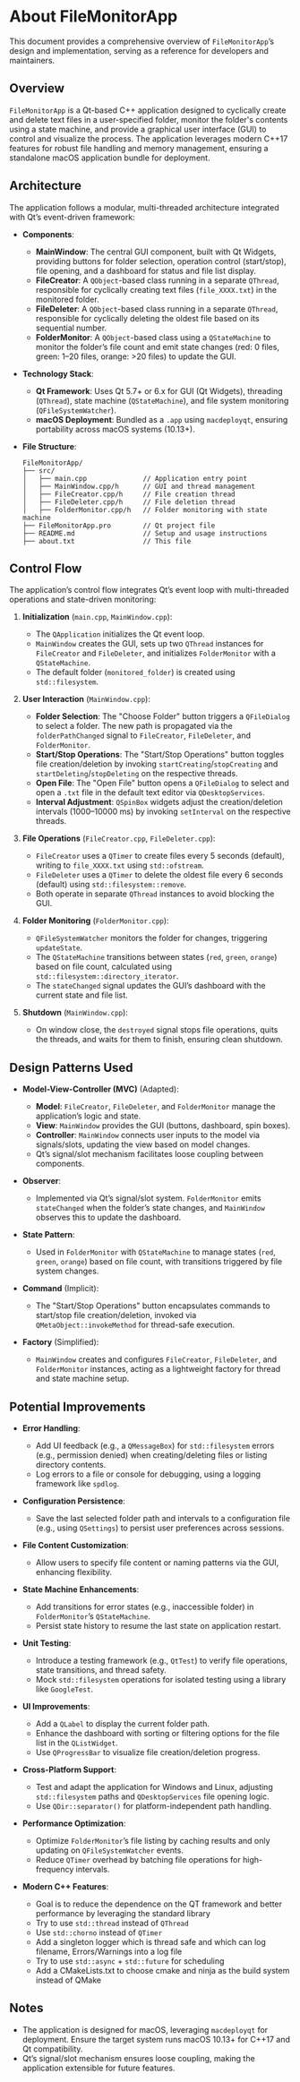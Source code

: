 # About FileMonitorApp
This document provides a comprehensive overview of `FileMonitorApp`’s design and implementation, serving as a reference for developers and maintainers.

## Overview
`FileMonitorApp` is a Qt-based C++ application designed to cyclically create and delete text files in a user-specified folder, monitor the folder's contents using a state machine, and provide a graphical user interface (GUI) to control and visualize the process. The application leverages modern C++17 features for robust file handling and memory management, ensuring a standalone macOS application bundle for deployment.

## Architecture
The application follows a modular, multi-threaded architecture integrated with Qt’s event-driven framework:

- **Components**:
  - **MainWindow**: The central GUI component, built with Qt Widgets, providing buttons for folder selection, operation control (start/stop), file opening, and a dashboard for status and file list display.
  - **FileCreator**: A `QObject`-based class running in a separate `QThread`, responsible for cyclically creating text files (`file_XXXX.txt`) in the monitored folder.
  - **FileDeleter**: A `QObject`-based class running in a separate `QThread`, responsible for cyclically deleting the oldest file based on its sequential number.
  - **FolderMonitor**: A `QObject`-based class using a `QStateMachine` to monitor the folder’s file count and emit state changes (red: 0 files, green: 1–20 files, orange: >20 files) to update the GUI.
  
- **Technology Stack**:
  - **Qt Framework**: Uses Qt 5.7+ or 6.x for GUI (Qt Widgets), threading (`QThread`), state machine (`QStateMachine`), and file system monitoring (`QFileSystemWatcher`).
  - **macOS Deployment**: Bundled as a `.app` using `macdeployqt`, ensuring portability across macOS systems (10.13+).

- **File Structure**:
  ```
  FileMonitorApp/
  ├── src/
  │   ├── main.cpp              // Application entry point
  │   ├── MainWindow.cpp/h      // GUI and thread management
  │   ├── FileCreator.cpp/h     // File creation thread
  │   ├── FileDeleter.cpp/h     // File deletion thread
  │   ├── FolderMonitor.cpp/h   // Folder monitoring with state machine
  ├── FileMonitorApp.pro        // Qt project file
  ├── README.md                 // Setup and usage instructions
  ├── about.txt                 // This file
  ```

## Control Flow
The application’s control flow integrates Qt’s event loop with multi-threaded operations and state-driven monitoring:

1. **Initialization** (`main.cpp`, `MainWindow.cpp`):
   - The `QApplication` initializes the Qt event loop.
   - `MainWindow` creates the GUI, sets up two `QThread` instances for `FileCreator` and `FileDeleter`, and initializes `FolderMonitor` with a `QStateMachine`.
   - The default folder (`monitored_folder`) is created using `std::filesystem`.

2. **User Interaction** (`MainWindow.cpp`):
   - **Folder Selection**: The "Choose Folder" button triggers a `QFileDialog` to select a folder. The new path is propagated via the `folderPathChanged` signal to `FileCreator`, `FileDeleter`, and `FolderMonitor`.
   - **Start/Stop Operations**: The "Start/Stop Operations" button toggles file creation/deletion by invoking `startCreating`/`stopCreating` and `startDeleting`/`stopDeleting` on the respective threads.
   - **Open File**: The "Open File" button opens a `QFileDialog` to select and open a `.txt` file in the default text editor via `QDesktopServices`.
   - **Interval Adjustment**: `QSpinBox` widgets adjust the creation/deletion intervals (1000–10000 ms) by invoking `setInterval` on the respective threads.

3. **File Operations** (`FileCreator.cpp`, `FileDeleter.cpp`):
   - `FileCreator` uses a `QTimer` to create files every 5 seconds (default), writing to `file_XXXX.txt` using `std::ofstream`.
   - `FileDeleter` uses a `QTimer` to delete the oldest file every 6 seconds (default) using `std::filesystem::remove`.
   - Both operate in separate `QThread` instances to avoid blocking the GUI.

4. **Folder Monitoring** (`FolderMonitor.cpp`):
   - `QFileSystemWatcher` monitors the folder for changes, triggering `updateState`.
   - The `QStateMachine` transitions between states (`red`, `green`, `orange`) based on file count, calculated using `std::filesystem::directory_iterator`.
   - The `stateChanged` signal updates the GUI’s dashboard with the current state and file list.

5. **Shutdown** (`MainWindow.cpp`):
   - On window close, the `destroyed` signal stops file operations, quits the threads, and waits for them to finish, ensuring clean shutdown.

## Design Patterns Used
- **Model-View-Controller (MVC)** (Adapted):
  - **Model**: `FileCreator`, `FileDeleter`, and `FolderMonitor` manage the application’s logic and state.
  - **View**: `MainWindow` provides the GUI (buttons, dashboard, spin boxes).
  - **Controller**: `MainWindow` connects user inputs to the model via signals/slots, updating the view based on model changes.
  - Qt’s signal/slot mechanism facilitates loose coupling between components.

- **Observer**:
  - Implemented via Qt’s signal/slot system. `FolderMonitor` emits `stateChanged` when the folder’s state changes, and `MainWindow` observes this to update the dashboard.

- **State Pattern**:
  - Used in `FolderMonitor` with `QStateMachine` to manage states (`red`, `green`, `orange`) based on file count, with transitions triggered by file system changes.

- **Command** (Implicit):
  - The "Start/Stop Operations" button encapsulates commands to start/stop file creation/deletion, invoked via `QMetaObject::invokeMethod` for thread-safe execution.

- **Factory** (Simplified):
  - `MainWindow` creates and configures `FileCreator`, `FileDeleter`, and `FolderMonitor` instances, acting as a lightweight factory for thread and state machine setup.


## Potential Improvements
- **Error Handling**:
  - Add UI feedback (e.g., a `QMessageBox`) for `std::filesystem` errors (e.g., permission denied) when creating/deleting files or listing directory contents.
  - Log errors to a file or console for debugging, using a logging framework like `spdlog`.

- **Configuration Persistence**:
  - Save the last selected folder path and intervals to a configuration file (e.g., using `QSettings`) to persist user preferences across sessions.

- **File Content Customization**:
  - Allow users to specify file content or naming patterns via the GUI, enhancing flexibility.

- **State Machine Enhancements**:
  - Add transitions for error states (e.g., inaccessible folder) in `FolderMonitor`’s `QStateMachine`.
  - Persist state history to resume the last state on application restart.

- **Unit Testing**:
  - Introduce a testing framework (e.g., `QtTest`) to verify file operations, state transitions, and thread safety.
  - Mock `std::filesystem` operations for isolated testing using a library like `GoogleTest`.

- **UI Improvements**:
  - Add a `QLabel` to display the current folder path.
  - Enhance the dashboard with sorting or filtering options for the file list in the `QListWidget`.
  - Use `QProgressBar` to visualize file creation/deletion progress.

- **Cross-Platform Support**:
  - Test and adapt the application for Windows and Linux, adjusting `std::filesystem` paths and `QDesktopServices` file opening logic.
  - Use `QDir::separator()` for platform-independent path handling.

- **Performance Optimization**:
  - Optimize `FolderMonitor`’s file listing by caching results and only updating on `QFileSystemWatcher` events.
  - Reduce `QTimer` overhead by batching file operations for high-frequency intervals.

- **Modern C++ Features**:
  - Goal is to reduce the dependence on the QT framework and better performance by leveraging the standard library
  - Try to use `std::thread` instead of `QThread`
  - Use `std::chorno` instead of `QTimer`
  - Add a singleton logger which is thread safe and which can log filename, Errors/Warnings into a log file
  - Try to use `std::async` + `std::future` for scheduling
  - Add a CMakeLists.txt to choose cmake and ninja as the build system instead of QMake


## Notes
- The application is designed for macOS, leveraging `macdeployqt` for deployment. Ensure the target system runs macOS 10.13+ for C++17 and Qt compatibility.
- Qt’s signal/slot mechanism ensures loose coupling, making the application extensible for future features.

